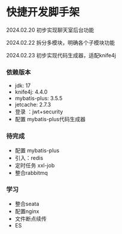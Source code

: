 # 快捷开发脚手架

2024.02.20 初步实现聊天室后台功能

2024.02.22 拆分多模块，明确各个子模块功能

2024.02.23 初步实现代码生成器，适配knife4j

### 依赖版本
- jdk: 17 
- knife4j: 4.4.0
- mybatis-plus: 3.5.5
- jetcache: 2.7.3
- 登录 ：jwt+security
- 配置 mybatis-plus代码生成器

### 待完成
- 配置 mybatis-plus
- 引入：redis
- 定时任务 xxl-job
- 整合rabbitmq

### 学习
- 整合seata
- 配置nginx
- 文件断点续传
- ES